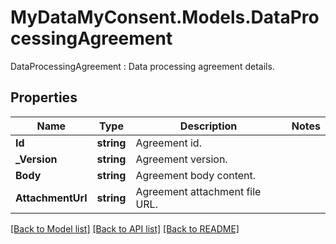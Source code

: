 # MyDataMyConsent.Models.DataProcessingAgreement
DataProcessingAgreement : Data processing agreement details.

## Properties

Name | Type | Description | Notes
------------ | ------------- | ------------- | -------------
**Id** | **string** | Agreement id. | 
**_Version** | **string** | Agreement version. | 
**Body** | **string** | Agreement body content. | 
**AttachmentUrl** | **string** | Agreement attachment file URL. | 

[[Back to Model list]](../README.md#documentation-for-models) [[Back to API list]](../README.md#documentation-for-api-endpoints) [[Back to README]](../README.md)


